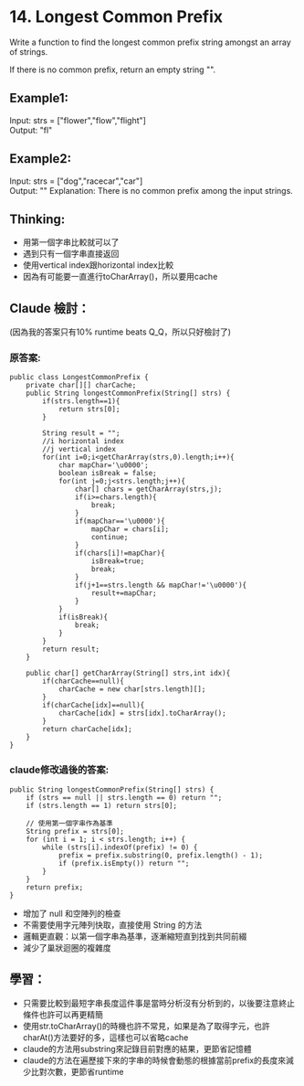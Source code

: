 # 14. Longest Common Prefix
Write a function to find the longest common prefix string amongst an array of strings.

If there is no common prefix, return an empty string "".

## Example1:
Input: strs = ["flower","flow","flight"] \
Output: "fl"

## Example2:
Input: strs = ["dog","racecar","car"] \
Output: ""
Explanation: There is no common prefix among the input strings.

## Thinking:
- 用第一個字串比較就可以了
- 遇到只有一個字串直接返回
- 使用vertical index跟horizontal index比較
- 因為有可能要一直進行toCharArray()，所以要用cache

## Claude 檢討：
(因為我的答案只有10% runtime beats Q_Q，所以只好檢討了)
### 原答案:
```
public class LongestCommonPrefix {
    private char[][] charCache;
    public String longestCommonPrefix(String[] strs) {
        if(strs.length==1){
            return strs[0];
        }

        String result = "";
        //i horizontal index
        //j vertical index
        for(int i=0;i<getCharArray(strs,0).length;i++){
            char mapChar='\u0000';
            boolean isBreak = false;
            for(int j=0;j<strs.length;j++){
                char[] chars = getCharArray(strs,j);
                if(i>=chars.length){
                    break;
                }
                if(mapChar=='\u0000'){
                    mapChar = chars[i];
                    continue;
                }
                if(chars[i]!=mapChar){
                    isBreak=true;
                    break;
                }
                if(j+1==strs.length && mapChar!='\u0000'){
                    result+=mapChar;
                }
            }
            if(isBreak){
                break;
            }
        }
        return result;
    }

    public char[] getCharArray(String[] strs,int idx){
        if(charCache==null){
            charCache = new char[strs.length][];
        }
        if(charCache[idx]==null){
            charCache[idx] = strs[idx].toCharArray();
        }
        return charCache[idx];
    }
}
```
### claude修改過後的答案:
```
public String longestCommonPrefix(String[] strs) {
    if (strs == null || strs.length == 0) return "";
    if (strs.length == 1) return strs[0];
    
    // 使用第一個字串作為基準
    String prefix = strs[0];
    for (int i = 1; i < strs.length; i++) {
        while (strs[i].indexOf(prefix) != 0) {
            prefix = prefix.substring(0, prefix.length() - 1);
            if (prefix.isEmpty()) return "";
        }
    }
    return prefix;
}
```
- 增加了 null 和空陣列的檢查
- 不需要使用字元陣列快取，直接使用 String 的方法
- 邏輯更直觀：以第一個字串為基準，逐漸縮短直到找到共同前綴
- 減少了巢狀迴圈的複雜度

## 學習：
- 只需要比較到最短字串長度這件事是當時分析沒有分析到的，以後要注意終止條件也許可以再更精簡
- 使用str.toCharArray()的時機也許不常見，如果是為了取得字元，也許charAt()方法要好的多，這樣也可以省略cache
- claude的方法用substring來記錄目前對應的結果，更節省記憶體
- claude的方法在遍歷接下來的字串的時候會動態的根據當前prefix的長度來減少比對次數，更節省runtime